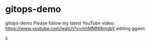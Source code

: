 # gitops-demo
gitops-demo 
Please follow my latest YouTube video: https://www.youtube.com/watch?v=mhMMNl8mgbY
editing 
ggann
   
    
 
 
s
 
